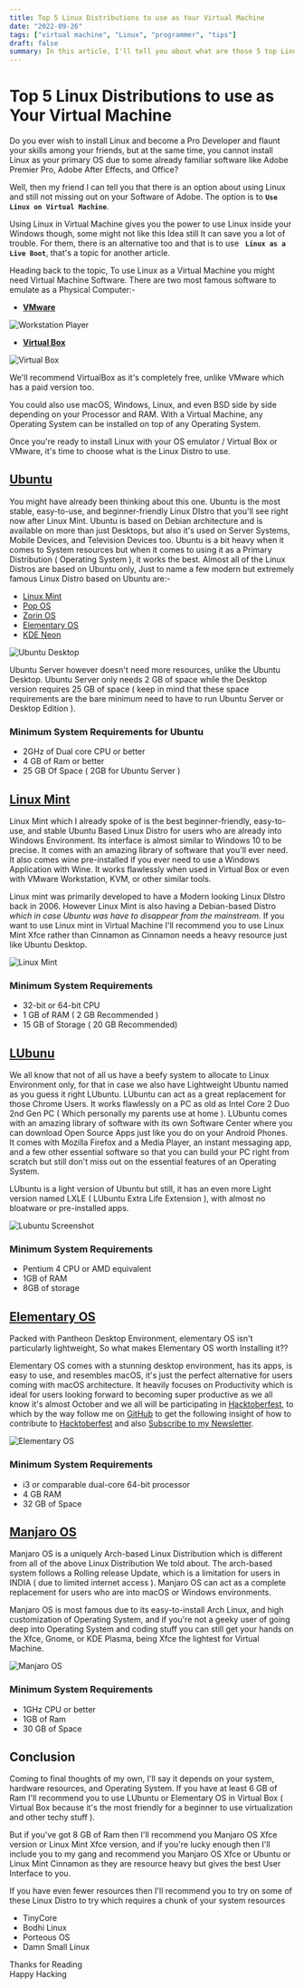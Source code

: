 ```yaml
---
title: Top 5 Linux Distributions to use as Your Virtual Machine
date: "2022-09-26"
tags: ["virtual machine", "Linux", "programmer", "tips"]
draft: false
summary: In this article, I'll tell you about what are those 5 top Linux distributions that you could use as a Virtual Machine
---
```


# Top 5 Linux Distributions to use as Your Virtual Machine

Do you ever wish to install Linux and become a Pro Developer and flaunt your skills among your friends, but at the same time, you cannot install Linux as your primary OS due to some already familiar software like Adobe Premier Pro, Adobe After Effects, and Office?

Well, then my friend I can tell you that there is an option about using Linux and still not missing out on your Software of Adobe. The option is to **`Use Linux on Virtual Machine`**.

Using Linux in Virtual Machine gives you the power to use Linux inside your Windows though, some might not like this Idea still It can save you a lot of trouble. For them, there is an alternative too and that is to use **` Linux as a Live Boot`**, that's a topic for another article.

Heading back to the topic, To use Linux as a Virtual Machine you might need Virtual Machine Software. There are two most famous software to emulate as a Physical Computer:-

- **[VMware](https://www.vmware.com/in.html)**

![Workstation Player](https://www.vmware.com/content/dam/digitalmarketing/vmware/en/images/gallery/thumbnails/tn-work-station-player.png)

- **[Virtual Box](https://www.virtualbox.org/)**

![Virtual Box](https://upload.wikimedia.org/wikipedia/commons/thumb/4/4c/VirtualBox_6.1.16_with_Ubuntu_20.10_20210128_10_03_15.png/1920px-VirtualBox_6.1.16_with_Ubuntu_20.10_20210128_10_03_15.png)

We'll recommend VirtualBox as it's completely free, unlike VMware which has a paid version too.

You could also use macOS, Windows, Linux, and even BSD side by side depending on your Processor and RAM. With a Virtual Machine, any Operating System can be installed on top of any Operating System.

Once you're ready to install Linux with your OS emulator / Virtual Box or VMware, it's time to choose what is the Linux Distro to use.

## [Ubuntu](https://ubuntu.com/)

You might have already been thinking about this one. Ubuntu is the most stable, easy-to-use, and beginner-friendly Linux DIstro that you'll see right now after Linux Mint. Ubuntu is based on Debian architecture and is available on more than just Desktops, but also it's used on Server Systems, Mobile Devices, and Television Devices too. Ubuntu is a bit heavy when it comes to System resources but when it comes to using it as a Primary Distribution ( Operating System ), it works the best. Almost all of the Linux Distros are based on Ubuntu only, Just to name a few modern but extremely famous Linux Distro based on Ubuntu are:-

- [Linux Mint](https://linuxmint.com/)
- [Pop OS](https://pop.system76.com/)
- [Zorin OS](https://zorin.com/os/)
- [Elementary OS](https://elementary.io/)
- [KDE Neon](https://neon.kde.org/)

![Ubuntu Desktop](https://149366088.v2.pressablecdn.com/wp-content/uploads/2020/04/ubuntu-20.04-hero-1-750x396.jpg)

Ubuntu Server however doesn't need more resources, unlike the Ubuntu Desktop. Ubuntu Server only needs 2 GB of space while the Desktop version requires 25 GB of space ( keep in mind that these space requirements are the bare minimum need to have to run Ubuntu Server or Desktop Edition ).

### **Minimum System Requirements for Ubuntu**

- 2GHz of Dual core CPU or better
- 4 GB of Ram or better
- 25 GB Of Space ( 2GB for Ubuntu Server )

## [Linux Mint](https://linuxmint.com/)

Linux Mint which I already spoke of is the best beginner-friendly, easy-to-use, and stable Ubuntu Based Linux Distro for users who are already into Windows Environment. Its interface is almost similar to Windows 10 to be precise. It comes with an amazing library of software that you'll ever need. It also comes wine pre-installed if you ever need to use a Windows Application with Wine. It works flawlessly when used in Virtual Box or even with VMware Workstation, KVM, or other similar tools.

Linux mint was primarily developed to have a Modern looking Linux DIstro back in 2006. However Linux Mint is also having a Debian-based Distro _which in case Ubuntu was have to disappear from the mainstream_. If you want to use Linux mint in Virtual Machine I'll recommend you to use Linux Mint Xfce rather than Cinnamon as Cinnamon needs a heavy resource just like Ubuntu Desktop.

![Linux Mint](https://www.linuxmint.com/pictures/screenshots/vanessa/thumb_cinnamon.png)

### **Minimum System Requirements**

- 32-bit or 64-bit CPU
- 1 GB of RAM ( 2 GB Recommended )
- 15 GB of Storage ( 20 GB Recommended)

## [LUbunu](https://lubuntu.net/)

We all know that not of all us have a beefy system to allocate to Linux Environment only, for that in case we also have Lightweight Ubuntu named as you guess it right LUbuntu. LUbuntu can act as a great replacement for those Chrome Users. It works flawlessly on a PC as old as Intel Core 2 Duo 2nd Gen PC ( Which personally my parents use at home ). LUbuntu comes with an amazing library of software with its own Software Center where you can download Open Source Apps just like you do on your Android Phones. It comes with Mozilla Firefox and a Media Player, an instant messaging app, and a few other essential software so that you can build your PC right from scratch but still don't miss out on the essential features of an Operating System.

LUbuntu is a light version of Ubuntu but still, it has an even more Light version named LXLE ( LUbuntu Extra Life Extension ), with almost no bloatware or pre-installed apps.

![Lubuntu Screenshot](https://upload.wikimedia.org/wikipedia/commons/thumb/0/0d/Lubuntu_19.04.png/1200px-Lubuntu_19.04.png?20190419193202)

### **Minimum System Requirements**

- Pentium 4 CPU or AMD equivalent
- 1GB of RAM
- 8GB of storage

## [Elementary OS](https://elementary.io/)

Packed with Pantheon Desktop Environment, elementary OS isn't particularly lightweight, So what makes Elementary OS worth Installing it??

Elementary OS comes with a stunning desktop environment, has its apps, is easy to use, and resembles macOS, it's just the perfect alternative for users coming with macOS architecture. It heavily focuses on Productivity which is ideal for users looking forward to becoming super productive as we all know it's almost October and we all will be participating in [Hacktoberfest](https://hacktoberfest.com/), to which by the way follow me on [GitHub](https://github.com/coderaman7) to get the following insight of how to contribute to [Hacktoberfest](https://hacktoberfest.com/) and also [Subscribe to my Newsletter](https://codeitdown.vercel.app/).

![Elementary OS](https://elementary.io/images/screenshots/desktop.jpg)

### **Minimum System Requirements**

- i3 or comparable dual-core 64-bit processor
- 4 GB RAM
- 32 GB of Space

## [Manjaro OS](https://manjaro.org/)

Manjaro OS is a uniquely Arch-based Linux Distribution which is different from all of the above Linux Distribution We told about. The arch-based system follows a Rolling release Update, which is a limitation for users in INDIA ( due to limited internet access ). Manjaro OS can act as a complete replacement for users who are into macOS or Windows environments.

Manjaro OS is most famous due to its easy-to-install Arch Linux, and high customization of Operating System, and if you're not a geeky user of going deep into Operating System and coding stuff you can still get your hands on the Xfce, Gnome, or KDE Plasma, being Xfce the lightest for Virtual Machine.

![Manjaro OS](https://media.itpro.co.uk//image/upload/f_auto,t_primary-image-desktop@1/v1600168933/itpro/Reviews/PC%20Pro/Linux%20distros%20labs/Manjaro_Linux_1.jpg)

### **Minimum System Requirements**

- 1GHz CPU or better
- 1GB of Ram
- 30 GB of Space

## Conclusion

Coming to final thoughts of my own, I'll say it depends on your system, hardware resources, and Operating System. If you have at least 6 GB of Ram I'll recommend you to use LUbuntu or Elementary OS in Virtual Box ( Virtual Box because it's the most friendly for a beginner to use virtualization and other techy stuff ).

But if you've got 8 GB of Ram then I'll recommend you Manjaro OS Xfce version or Linux Mint Xfce version, and if you're lucky enough then I'll include you to my gang and recommend you Manjaro OS Xfce or Ubuntu or Linux Mint Cinnamon as they are resource heavy but gives the best User Interface to you.

If you have even fewer resources then I'll recommend you to try on some of these Linux Distro to try which requires a chunk of your system resources

- TinyCore
- Bodhi Linux
- Porteous OS
- Damn Small Linux

Thanks for Reading  
Happy Hacking
